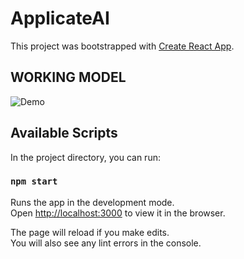 # ApplicateAI

This project was bootstrapped with [Create React App](https://github.com/facebook/create-react-app).

## WORKING MODEL
![Demo](Hnet-image(1).gif)

 
## Available Scripts

In the project directory, you can run:

### `npm start`

Runs the app in the development mode.\
Open [http://localhost:3000](http://localhost:3000) to view it in the browser.

The page will reload if you make edits.\
You will also see any lint errors in the console.

